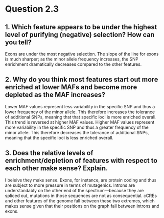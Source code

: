 # Question 2.3

## 1. Which feature appears to be under the highest level of purifying (negative) selection? How can you tell? 

Exons are under the most negative selection. The slope of the line for exons is much sharper; as the minor allele frequency increases, the SNP enrichment dramatically decreases compared to the other features. 

## 2. Why do you think most features start out more enriched at lower MAFs and become more depleted as the MAF increases?
Lower MAF values represent less variability in the specific SNP and thus a lower frequency of the minor allele. This therefore increases the tolerance of additional SNPs, meaning that that specific loci is more enriched overall. This trend is reversed at higher MAF values. Higher MAF values represent more variability in the specific SNP and thus a greater frequency of the minor allele. This therefore decreases the tolerance of additional SNPs, meaning that the specific loci is less enriched overall.

## 3. Does the relative levels of enrichment/depletion of features with respect to each other make sense? Explain.
I beleive they make sense. Exons, for instance, are protein coding and thus are subject to more pressure in terms of mutagenics. Introns are understandably on the other end of the spectrum—because they are spliced out, mutations in those sequences are not as consequential. cCREs and other features of the genome fall between these two extremes, which makes sense given that their positions on the graph fall between introns and exons. 
